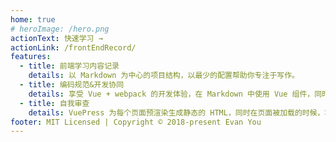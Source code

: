 ```yaml
---
home: true
# heroImage: /hero.png
actionText: 快速学习 →
actionLink: /frontEndRecord/
features:
  - title: 前端学习内容记录
    details: 以 Markdown 为中心的项目结构，以最少的配置帮助你专注于写作。
  - title: 编码规范&开发协同
    details: 享受 Vue + webpack 的开发体验，在 Markdown 中使用 Vue 组件，同时可以使用 Vue 来开发自定义主题。
  - title: 自我审查
    details: VuePress 为每个页面预渲染生成静态的 HTML，同时在页面被加载的时候，将作为 SPA 运行。
footer: MIT Licensed | Copyright © 2018-present Evan You
---
```

